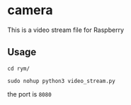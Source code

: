 # camera
 This is a video stream file for Raspberry

## Usage
```
cd rym/  
```
```
sudo nohup python3 video_stream.py
```
the port is `8080`
